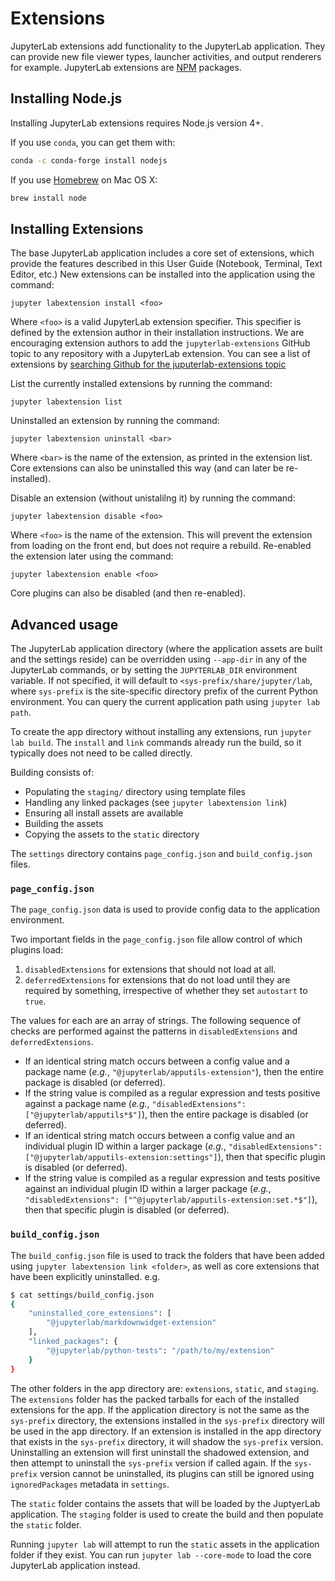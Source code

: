 # Extensions

JupyterLab extensions add functionality to the JupyterLab application.
They can provide new file viewer types, launcher activities, and
output renderers for example. JupyterLab extensions are [NPM](https://www.npmjs.com/)
packages.

## Installing Node.js

Installing JupyterLab extensions requires Node.js version 4+.

If you use ``conda``, you can get them with:

```bash
conda -c conda-forge install nodejs
```

If you use [Homebrew](http://brew.sh/) on Mac OS X:

```bash
brew install node
```

## Installing Extensions

The base JupyterLab application includes a core set of extensions, which
provide the features described in this User Guide (Notebook, Terminal,
Text Editor, etc.)  New extensions can be installed into the application using the command:

```
jupyter labextension install <foo>
```

Where `<foo>` is a valid JupyterLab extension specifier.  This specifier
is defined by the extension author in their installation instructions. We are
encouraging extension authors to add the `jupyterlab-extensions` GitHub topic
to any repository with a JupyterLab extension. You can see a list of
extensions by [searching Github for the juputerlab-extensions topic](https://github.com/search?utf8=%E2%9C%93&q=topic%3Ajupyterlab-extensions&type=Repositories)

List the currently installed extensions by running the command:

```
jupyter labextension list
```

Uninstalled an extension by running the command:

```
jupyter labextension uninstall <bar>
```

Where `<bar>` is the name of the extension, as printed in the extension
list.  Core extensions can also be uninstalled this way (and can later be
re-installed).

Disable an extension (without unistalilng it) by running the command:

```
jupyter labextension disable <foo>
```

Where `<foo>` is the name of the extension.  This will prevent the
extension from loading on the front end, but does not require a rebuild.
Re-enabled the extension later using the command:

```
jupyter labextension enable <foo>
```

Core plugins can also be disabled (and then re-enabled).


## Advanced usage

The JupyterLab application directory (where the application assets are
built and the settings reside) can be overridden using `--app-dir` in
any of the JupyterLab commands, or by setting the `JUPYTERLAB_DIR` environment
variable.  If not specified, it will default to
`<sys-prefix/share/jupyter/lab`, where `sys-prefix` is the
site-specific directory prefix of the current Python environment.  You can
query the current application path using `jupyter lab path`.

To create the app directory without installing any extensions, run `jupyter lab build`.
The `install` and `link` commands already run the build, so it typically
does not need to be called directly.

Building consists of:

- Populating the `staging/` directory using template files
- Handling any linked packages (see `jupyter labextension link`)
- Ensuring all install assets are available
- Building the assets
- Copying the assets to the `static` directory

The `settings` directory contains `page_config.json` and `build_config.json`
files.

### `page_config.json`

The `page_config.json` data is used to provide config data to the application
environment.

Two important fields in the `page_config.json` file allow control of which plugins load:

1. `disabledExtensions` for extensions that should not load at all.
2. `deferredExtensions` for extensions that do not load until they are required
by something, irrespective of whether they set `autostart` to `true`.

The values for each are an array of strings. The following sequence of checks are performed against the patterns in `disabledExtensions` and `deferredExtensions`.

* If an identical string match occurs between a config value and a package name (*e.g.*, `"@jupyterlab/apputils-extension"`), then the entire package is disabled (or deferred).
* If the string value is compiled as a regular expression and tests positive against a package name (*e.g.*, `"disabledExtensions": ["@jupyterlab/apputils*$"]`), then the entire package is disabled (or deferred).
* If an identical string match occurs between a config value and an individual plugin ID within a larger package (*e.g.*, `"disabledExtensions": ["@jupyterlab/apputils-extension:settings"]`), then that specific plugin is disabled (or deferred).
* If the string value is compiled as a regular expression and tests positive against an individual plugin ID within a larger package (*e.g.*, `"disabledExtensions": ["^@jupyterlab/apputils-extension:set.*$"]`), then that specific plugin is disabled (or deferred).

### `build_config.json`

The `build_config.json` file is used to track the folders that have been
added using `jupyter labextension link <folder>`, as well as core extensions
that have been explicitly uninstalled.  e.g.

```bash
$ cat settings/build_config.json
{
    "uninstalled_core_extensions": [
        "@jupyterlab/markdownwidget-extension"
    ],
    "linked_packages": {
        "@jupyterlab/python-tests": "/path/to/my/extension"
    }
}
```

The other folders in the app directory are: `extensions`, `static`, and
`staging`.  The `extensions` folder has the packed tarballs for each of the
installed extensions for the app.  If the application directory is not the same
as the `sys-prefix` directory, the extensions installed in the `sys-prefix`
directory will be used in the app directory.  If an extension is installed in
the app directory that exists in the `sys-prefix` directory, it will shadow
the `sys-prefix` version.  Uninstalling an extension will first uninstall the
shadowed extension, and then attempt to uninstall the `sys-prefix` version
if called again.  If the `sys-prefix` version cannot be uninstalled, its
plugins can still be ignored using `ignoredPackages` metadata in `settings`.

The `static` folder contains the assets that will be loaded by the JuptyerLab
application.  The `staging` folder is used to create the build and then
populate the `static` folder.

Running `jupyter lab` will attempt to run the `static` assets in the
application folder if they exist.  You can run `jupyter lab --core-mode`
to load the core JupyterLab application instead.
